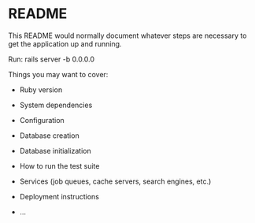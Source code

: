 # README

This README would normally document whatever steps are necessary to get the
application up and running.

Run: 
rails server -b 0.0.0.0

Things you may want to cover:

* Ruby version

* System dependencies

* Configuration

* Database creation

* Database initialization

* How to run the test suite

* Services (job queues, cache servers, search engines, etc.)

* Deployment instructions

* ...
